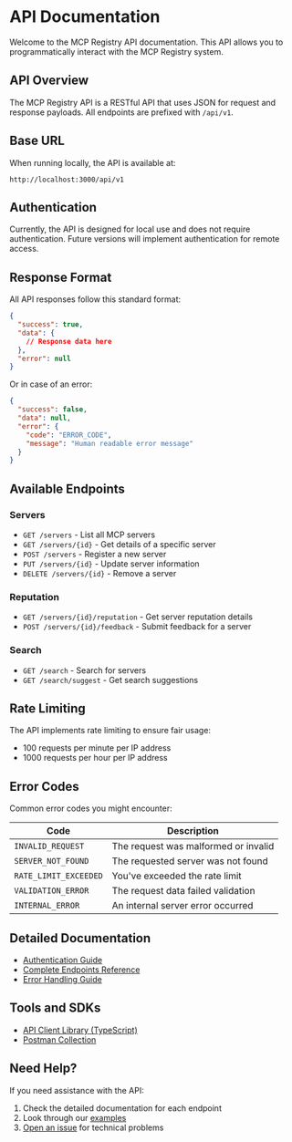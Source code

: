 # API Documentation

Welcome to the MCP Registry API documentation. This API allows you to programmatically interact with the MCP Registry system.

## API Overview

The MCP Registry API is a RESTful API that uses JSON for request and response payloads. All endpoints are prefixed with `/api/v1`.

## Base URL

When running locally, the API is available at:
```
http://localhost:3000/api/v1
```

## Authentication

Currently, the API is designed for local use and does not require authentication. Future versions will implement authentication for remote access.

## Response Format

All API responses follow this standard format:

```json
{
  "success": true,
  "data": {
    // Response data here
  },
  "error": null
}
```

Or in case of an error:

```json
{
  "success": false,
  "data": null,
  "error": {
    "code": "ERROR_CODE",
    "message": "Human readable error message"
  }
}
```

## Available Endpoints

### Servers

- `GET /servers` - List all MCP servers
- `GET /servers/{id}` - Get details of a specific server
- `POST /servers` - Register a new server
- `PUT /servers/{id}` - Update server information
- `DELETE /servers/{id}` - Remove a server

### Reputation

- `GET /servers/{id}/reputation` - Get server reputation details
- `POST /servers/{id}/feedback` - Submit feedback for a server

### Search

- `GET /search` - Search for servers
- `GET /search/suggest` - Get search suggestions

## Rate Limiting

The API implements rate limiting to ensure fair usage:
- 100 requests per minute per IP address
- 1000 requests per hour per IP address

## Error Codes

Common error codes you might encounter:

| Code | Description |
|------|-------------|
| `INVALID_REQUEST` | The request was malformed or invalid |
| `SERVER_NOT_FOUND` | The requested server was not found |
| `RATE_LIMIT_EXCEEDED` | You've exceeded the rate limit |
| `VALIDATION_ERROR` | The request data failed validation |
| `INTERNAL_ERROR` | An internal server error occurred |

## Detailed Documentation

- [Authentication Guide](./authentication.md)
- [Complete Endpoints Reference](./endpoints.md)
- [Error Handling Guide](./errors.md)

## Tools and SDKs

- [API Client Library (TypeScript)](https://github.com/yourusername/mcp-registry-client)
- [Postman Collection](./postman/mcp-registry.json)

## Need Help?

If you need assistance with the API:
1. Check the detailed documentation for each endpoint
2. Look through our [examples](./examples/)
3. [Open an issue](https://github.com/yourusername/mcp-registry/issues) for technical problems 